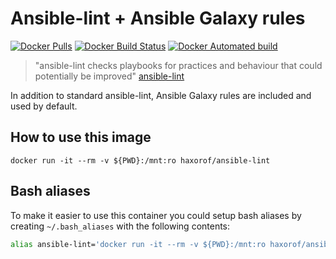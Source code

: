 # Ansible-lint + Ansible Galaxy rules

[![Docker Pulls](https://img.shields.io/docker/pulls/haxorof/ansible-lint.svg)](https://hub.docker.com/r/haxorof/ansible-lint/)
[![Docker Build Status](https://img.shields.io/docker/build/haxorof/ansible-lint.svg)](https://hub.docker.com/r/haxorof/ansible-lint/builds/)
[![Docker Automated build](https://img.shields.io/docker/automated/haxorof/ansible-lint.svg)](https://hub.docker.com/r/haxorof/ansible-lint/builds/)

> "ansible-lint checks playbooks for practices and behaviour that could potentially be improved"
[ansible-lint](https://github.com/willthames/ansible-lint)

In addition to standard ansible-lint, Ansible Galaxy rules are included and used by default.

## How to use this image

```console
docker run -it --rm -v ${PWD}:/mnt:ro haxorof/ansible-lint
```

## Bash aliases

To make it easier to use this container you could setup bash aliases by creating `~/.bash_aliases` with the following contents:

```bash
alias ansible-lint='docker run -it --rm -v ${PWD}:/mnt:ro haxorof/ansible-lint'
```